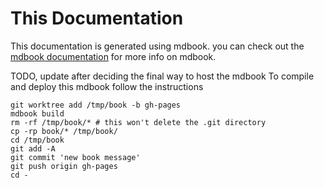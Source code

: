 # This Documentation

This documentation is generated using mdbook. you can check out the [mdbook documentation](https://rust-lang.github.io/mdBook/) for more info on mdbook.

TODO, update after deciding the final way to host the mdbook
To compile and deploy this mdbook follow the instructions

```
git worktree add /tmp/book -b gh-pages
mdbook build
rm -rf /tmp/book/* # this won't delete the .git directory
cp -rp book/* /tmp/book/
cd /tmp/book
git add -A
git commit 'new book message'
git push origin gh-pages
cd -
```
